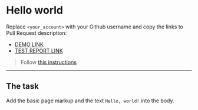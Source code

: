 # Hello world
Replace `<your_account>` with your Github username and copy the links to Pull Request description:
- [DEMO LINK](https://dammned.github.io/layout_hello-world/)
- [TEST REPORT LINK](https://dammned.github.io/layout_hello-world/report/html_report/)

> Follow [this instructions](https://github.com/mate-academy/layout_task-guideline#how-to-solve-the-layout-tasks-on-github)
___

## The task 
Add the basic page markup and the text `Hello, world!` into the body.
